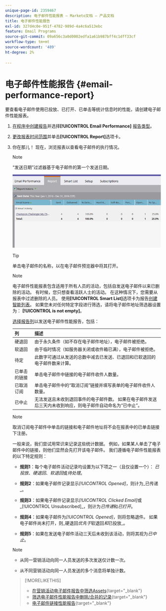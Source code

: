 ```yaml
---
unique-page-id: 2359467
description: 电子邮件性能报表 — Marketo文档 — 产品文档
title: 电子邮件性能报告
exl-id: 327d4c0e-951f-4782-989d-4a4c6a513ebc
feature: Email Programs
source-git-commit: 09a656c3a0d0002edfa1a61b987bff4c1dff33cf
workflow-type: tm+mt
source-wordcount: '489'
ht-degree: 2%

---
```


# 电子邮件性能报告 {#email-performance-report}

要查看电子邮件使用已投放、已打开、已单击等统计信息时的性能，请创建电子邮件性能报表。

1. [在程序中创建报告](/help/marketo/product-docs/reporting/basic-reporting/creating-reports/create-a-report-in-a-program.md)并选择&#x200B;**[!UICONTROL Email Performance]** [报告类型](/help/marketo/product-docs/reporting/basic-reporting/report-types/report-type-overview.md)。
1. [更改报表时间范围](/help/marketo/product-docs/reporting/basic-reporting/editing-reports/change-a-report-time-frame.md)并单击&#x200B;**[!UICONTROL Report]**&#x200B;选项卡。
1. 你在那儿！ 现在，浏览报表以查看电子邮件的执行情况。

   >[!NOTE]
   >
   >“发送日期”过滤器基于电子邮件的第一个发送日期。

   ![](assets/email-performance-report.png)

   >[!TIP]
   >
   >单击电子邮件的名称，以在电子邮件预览器中将其打开。

   >[!NOTE]
   >
   >电子邮件性能报表包含适用于所有人员的活动，包括自发送电子邮件以来已删除的活动。 有时候，您只想查看活跃人士的活动。 在这种情况下，您需要从报表中过滤删除的人员。 使用&#x200B;**[!UICONTROL Smart List]**&#x200B;选项卡为报告[创建智能列表](/help/marketo/product-docs/core-marketo-concepts/smart-lists-and-static-lists/creating-a-smart-list/create-a-smart-list.md)。 如果您未对任何特定字段进行筛选，请将电子邮件地址筛选器设置为： **[!UICONTROL is not empty]**。

   [选择报告列](/help/marketo/product-docs/reporting/basic-reporting/editing-reports/select-report-columns.md)以发送电子邮件性能报告，包括：

   <table><thead>

<tr>
    <th>列</th>
    <th>描述</th>
  </tr></thead>
<tbody>
  <tr>
    <td>硬退回</td>
    <td>由于永久条件（如不存在电子邮件地址），电子邮件被拒绝。</td>
  </tr>
  <tr>
    <td>软退回</td>
    <td>由于临时情况（如服务器关闭或收件箱已满），电子邮件被拒绝。</td>
  </tr>
  <tr>
    <td>待定</td>
    <td>此数字可通过从发送的总数中减去已发送、已退回和已软退回的电子邮件数来计算。</td>
  </tr>
  <tr>
    <td>已单击的链接</td>
    <td>单击电子邮件中链接的电子邮件收件人数量。</td>
  </tr>
  <tr>
    <td>已取消订阅</td>
    <td>单击电子邮件中的“取消订阅”链接并填写表单的电子邮件收件人数量。</td>
  </tr>
  <tr>
    <td>已中止</td>
    <td>无法发送且未收到退回事件的电子邮件数。 如果在电子邮件发送后三天内未收到响应，则电子邮件自动命名为“已中止”。</td>
  </tr>
</tbody></table>

>[!NOTE]
>
>取消订阅电子邮件中单击的链接和电子邮件地址将不会在报表中的已单击链接下注册。

一般来说，我们尝试用常识来记录这些统计数据。 例如，如果某人单击了电子邮件中的链接，则他们显然会先打开该电子邮件。 我们遵循电子邮件性能报表的以下特定规则：

* **规则1**：每个电子邮件活动记录均设置为以下项之一（且仅设置一个）： _已投放_、_硬退回_、_软退回_&#x200B;或&#x200B;_待处理_。

* **规则2**：如果电子邮件记录显示&#x200B;_[!UICONTROL Opened]_，则计为_&#x200B;已传递&#x200B;_。

* **规则3**：如果电子邮件记录显示&#x200B;_[!UICONTROL Clicked Email]_&#x200B;或_[!UICONTROL Unsubscribed]_，则计为&#x200B;_已传递_&#x200B;和&#x200B;_已打开_。

* **规则4**：如果电子邮件为&#x200B;_[!UICONTROL Opened]_，则将忽略退件。 如果电子邮件尚未打开，则_&#x200B;硬退回&#x200B;_优先于_&#x200B;软退回&#x200B;_和_&#x200B;已投放&#x200B;_。

* **规则5**：如果在发送电子邮件活动三天后未收到该活动，则将其视为&#x200B;_已中止_。

>[!NOTE]
>
>* 从同一营销活动向同一人员发送的多次发送仅计数一次。
>
>* 从不同营销活动向同一人员发送的多个消息将单独计数。

>[!MORELIKETHIS]
>
>* [在营销活动电子邮件报告中筛选Assets](/help/marketo/product-docs/reporting/basic-reporting/report-activity/filter-assets-in-a-campaign-email-reports.md){target="_blank"}
>* [筛选电子邮件性能报告中删除/合并的记录](/help/marketo/product-docs/reporting/basic-reporting/report-activity/filter-deleted-merged-records-email-performance-report.md){target="_blank"}
>* [电子邮件链接性能报告](/help/marketo/product-docs/email-marketing/email-programs/email-program-data/email-link-performance-report.md){target="_blank"}

